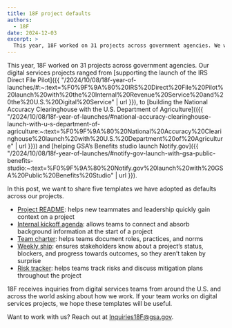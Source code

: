 ```yaml
---
title: 18F project defaults
authors:
  - 18F
date: 2024-12-03
excerpt: >
  This year, 18F worked on 31 projects across government agencies. We want to share five templates we have adopted as defaults across our projects.
---
```


This year, 18F worked on 31 projects across government agencies. Our digital services projects ranged from [supporting the launch of the IRS Direct File Pilot]({{ "/2024/10/08/18f-year-of-launches/#:~:text=%F0%9F%9A%80%20IRS%20Direct%20File%20Pilot%20launch%20with%20the%20Internal%20Revenue%20Service%20and%20the%20U.S.%20Digital%20Service" | url }}), to [building the National Accuracy Clearinghouse with the U.S. Department of Agriculture](({{ "/2024/10/08/18f-year-of-launches/#national-accuracy-clearinghouse-launch-with-u-s-department-of-agriculture:~:text=%F0%9F%9A%80%20National%20Accuracy%20Clearinghouse%20launch%20with%20U.S.%20Department%20of%20Agriculture" | url }})) and [helping GSA’s Benefits studio launch Notify.gov]({{ "/2024/10/08/18f-year-of-launches/#notify-gov-launch-with-gsa-public-benefits-studio:~:text=%F0%9F%9A%80%20Notify.gov%20launch%20with%20GSA%20Public%20Benefits%20Studio" | url }}).

In this post, we want to share five templates we have adopted as defaults across our projects.

* [Project README](https://handbook.tts.gsa.gov/assets/downloads/TEMPLATE_Project_README.docx):  helps new teammates and leadership quickly gain context on a project
* [Internal kickoff agenda](https://handbook.tts.gsa.gov/assets/downloads/TEMPLATE_Internal_kickoff_agenda.docx):  allows teams to connect and absorb background information at the start of a project
* [Team charter](https://handbook.tts.gsa.gov/assets/downloads/TEMPLATE_Team_charter.docx):  helps teams document roles, practices, and norms
* [Weekly ship](https://handbook.tts.gsa.gov/assets/downloads/TEMPLATE_Weekly_ship_template.docx):  ensures stakeholders know about a project’s status, blockers, and progress towards outcomes, so they aren’t taken by surprise
* [Risk tracker](https://handbook.tts.gsa.gov/assets/downloads/TEMPLATE_Risk_tracker.xlsx):  helps teams track risks and discuss mitigation plans throughout the project

18F receives inquiries from digital services teams from around the U.S. and across the world asking about how we work. If your team works on digital services projects, we hope these templates will be useful.

Want to work with us? Reach out at [Inquiries18F@gsa.gov](mailto:Inquiries18F@gsa.gov).
